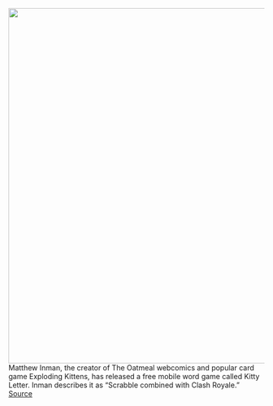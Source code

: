 <img src='https://cdn.vox-cdn.com/thumbor/zIrHWobsIiN-vUQ94W4pkw8wkQ0=/0x0:601x338/1200x800/filters:focal(253x121:349x217)/cdn.vox-cdn.com/uploads/chorus_image/image/68805999/header.0.png' width='700px' /><br/>
Matthew Inman, the creator of The Oatmeal webcomics and popular card game Exploding Kittens, has released a free mobile word game called Kitty Letter. Inman describes it as “Scrabble combined with Clash Royale.”
<a href='https://www.theverge.com/2021/2/11/22278773/kitty-letter-mobile-game-ios-android-the-oatmeal-exploding-kittens'> Source <a/>